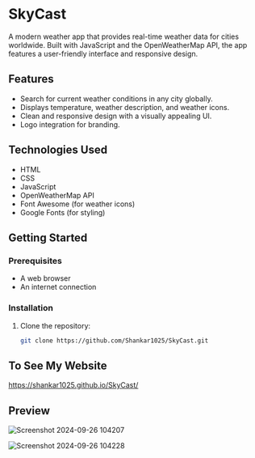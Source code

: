 # SkyCast

A modern weather app that provides real-time weather data for cities worldwide. Built with JavaScript and the OpenWeatherMap API, the app features a user-friendly interface and responsive design.

## Features

- Search for current weather conditions in any city globally.
- Displays temperature, weather description, and weather icons.
- Clean and responsive design with a visually appealing UI.
- Logo integration for branding.

## Technologies Used

- HTML
- CSS
- JavaScript
- OpenWeatherMap API
- Font Awesome (for weather icons)
- Google Fonts (for styling)

## Getting Started

### Prerequisites

- A web browser
- An internet connection

### Installation

1. Clone the repository:
   ```bash
   git clone https://github.com/Shankar1025/SkyCast.git

## To See My Website

   https://shankar1025.github.io/SkyCast/
   
## Preview 
![Screenshot 2024-09-26 104207](https://github.com/user-attachments/assets/1489096e-445a-4b54-97e8-9a3f23ba2f4e)

![Screenshot 2024-09-26 104228](https://github.com/user-attachments/assets/a7ce0266-ec65-4e45-8354-fea8c57732ea)


   
